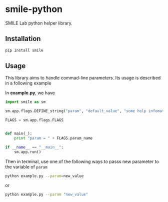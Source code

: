 # smile-python
SMILE Lab python helper library.

## Installation

```bash
pip install smile
```

## Usage
This library aims to handle commad-line parameters. Its usage is described in a following example

In **example.py**, we have

```python
import smile as sm

sm.app.flags.DEFINE_string("param", "default_value", "some help infomation")

FLAGS = sm.app.flags.FLAGS


def main(_):
    print "param = " + FLAGS.param_name

if __name__ == "__main__":
    sm.app.run()

```

Then in terminal, use one of the following ways to passs new parameter to the variable of `param`

```bash
python example.py --param=new_value
```
or 

```bash
python example.py --param "new_value"
```